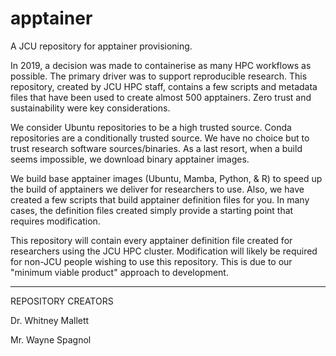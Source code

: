 # apptainer
A JCU repository for apptainer provisioning.

In 2019, a decision was made to containerise as many HPC workflows as possible.  The primary driver was to support reproducible research.  This repository, created by JCU HPC staff, contains a few scripts and metadata files that have been used to create almost 500 apptainers.  Zero trust and sustainability were key considerations.

We consider Ubuntu repositories to be a high trusted source.  Conda repositories are a conditionally trusted source.  We have no choice but to trust research software sources/binaries.  As a last resort, when a build seems impossible, we download binary apptainer images.

We build base apptainer images (Ubuntu, Mamba, Python, & R) to speed up the build of apptainers we deliver for researchers to use.  Also, we have created a few scripts that build apptainer definition files for you.  In many cases, the definition files created simply provide a starting point that requires modification.

This repository will contain every apptainer definition file created for researchers using the JCU HPC cluster.  Modification will likely be required for non-JCU people wishing to use this repository.  This is due to our "minimum viable product" approach to development.

-------------------
REPOSITORY CREATORS

Dr. Whitney Mallett

Mr. Wayne Spagnol
